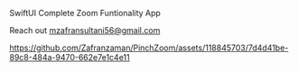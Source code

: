 SwiftUI Complete Zoom Funtionality App

Reach out mzafransultani56@gmail.com

https://github.com/Zafranzaman/PinchZoom/assets/118845703/7d4d41be-89c8-484a-9470-662e7e1c4e11


